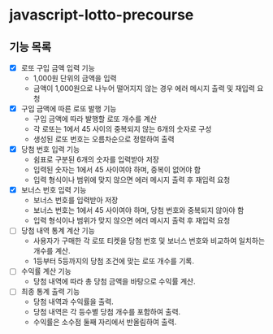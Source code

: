 # javascript-lotto-precourse

## 기능 목록

- [x] 로또 구입 금액 입력 기능
  - 1,000원 단위의 금액을 입력
  - 금액이 1,000원으로 나누어 떨어지지 않는 경우 에러 메시지 출력 및 재입력 요청
- [x] 구입 금액에 따른 로또 발행 기능
  - 구입 금액에 따라 발행할 로또 개수를 계산
  - 각 로또는 1에서 45 사이의 중복되지 않는 6개의 숫자로 구성
  - 생성된 로또 번호는 오름차순으로 정렬하여 출력
- [x] 당첨 번호 입력 기능
  - 쉼표로 구분된 6개의 숫자를 입력받아 저장
  - 입력된 숫자는 1에서 45 사이여야 하며, 중복이 없어야 함
  - 입력 형식이나 범위에 맞지 않으면 에러 메시지 출력 후 재입력 요청
- [x] 보너스 번호 입력 기능
  - 보너스 번호를 입력받아 저장
  - 보너스 번호는 1에서 45 사이여야 하며, 당첨 번호와 중복되지 않아야 함
  - 입력 형식이나 범위가 맞지 않으면 에러 메시지 출력 후 재입력 요청
- [ ] 당첨 내역 통계 계산 기능
  - 사용자가 구매한 각 로또 티켓을 당첨 번호 및 보너스 번호와 비교하여 일치하는 개수를 계산.
  - 1등부터 5등까지의 당첨 조건에 맞는 로또 개수를 기록.
- [ ] 수익률 계산 기능
  - 당첨 내역에 따라 총 당첨 금액을 바탕으로 수익률 계산.
- [ ] 최종 통계 출력 기능
  - 당첨 내역과 수익률을 출력.
  - 당첨 내역은 각 등수별 당첨 개수를 포함하여 출력.
  - 수익률은 소수점 둘째 자리에서 반올림하여 출력.
